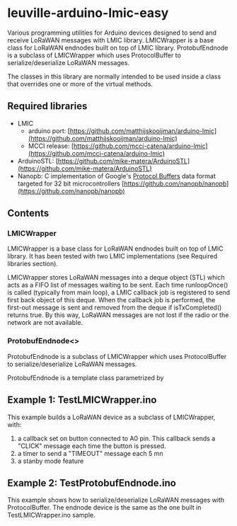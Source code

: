 # leuville-arduino-lmic-easy
Various programming utilities for Arduino devices designed to send and receive LoRaWAN messages with LMIC library.
LMICWrapper is a base class for LoRaWAN endnodes built on top of LMIC library.
ProtobufEndnode is a subclass of LMICWrapper which uses ProtocolBuffer to serialize/deserialize LoRaWAN messages.

The classes in this library are normally intended to be used inside a class that overrides one or more of the virtual methods.

## Required libraries


 - LMIC
	 - arduino port: [https://github.com/matthijskooijman/arduino-lmic](https://github.com/matthijskooijman/arduino-lmic)
	 - MCCI release: [https://github.com/mcci-catena/arduino-lmic](https://github.com/mcci-catena/arduino-lmic)
 - ArduinoSTL: [https://github.com/mike-matera/ArduinoSTL](https://github.com/mike-matera/ArduinoSTL)
 - Nanopb: C implementation of Google's [Protocol Buffers](http://code.google.com/apis/protocolbuffers/) data format targeted for 32 bit microcontrollers [https://github.com/nanopb/nanopb](https://github.com/nanopb/nanopb)

## Contents

### LMICWrapper
LMICWrapper is a base class for LoRaWAN endnodes built on top of LMIC library. It has been tested with two LMIC implementations (see Required libraries section).

LMICWrapper stores LoRaWAN messages into a deque object (STL) which acts as a FIFO list of messages waiting to be sent. Each time runloopOnce() is called (typically from main loop), a LMIC callback job is registered to send first back object of this deque. When the callback job is performed, the first-out message is sent and removed from the deque if isTxCompleted() returns true. By this way, LoRaWAN messages are not lost if the radio or the network are not available.

### ProtobufEndnode<>
ProtobufEndnode is a subclass of LMICWrapper which uses ProtocolBuffer to serialize/deserialize LoRaWAN messages.

ProtobufEndnode is a template class parametrized by 
 
## Example 1: TestLMICWrapper.ino
This example builds a LoRaWAN device as a subclass of LMICWrapper, with:

 1. a callback set on button connected to A0 pin. This callback sends a "CLICK" message each time the button is pressed.
 2. a timer to send a "TIMEOUT" message each 5 mn
 3. a stanby mode feature

 ## Example 2: TestProtobufEndnode.ino
This example shows how to serialize/deserialize LoRaWAN messages with ProtocolBuffer.
The endnode device is the same as the one built in TestLMICWrapper.ino sample.

 
<!--stackedit_data:
eyJoaXN0b3J5IjpbMTI5Mzc2Nzc0NywtMjA2MzEwOTY2NywtMT
cxMDczNzA2Miw2NjYyNDA5ODMsMTc2MjAxNzcyMSwtMTczODc0
NzM5NiwtNTM1MzYxOTA0XX0=
-->